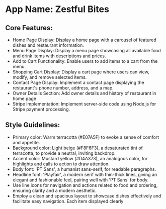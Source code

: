 # **App Name**: Zestful Bites

## Core Features:

- Home Page Display: Display a home page with a carousel of featured dishes and restaurant information.
- Menu Page Display: Display a menu page showcasing all available food and drink items with descriptions and prices.
- Add to Cart Functionality: Enable users to add items to a cart from the menu.
- Shopping Cart Display: Display a cart page where users can view, modify, and remove selected items.
- Contact Page Display: Implement a contact page displaying the restaurant's phone number, address, and a map.
- Owner Details Section: Add owner details and history of restaurant in home page
- Stripe Implementation: Implement server-side code using Node.js for Stripe payment processing.

## Style Guidelines:

- Primary color: Warm terracotta (#E07A5F) to evoke a sense of comfort and appetite.
- Background color: Light beige (#F8F6F3), a desaturated tint of terracotta, to provide a neutral, inviting backdrop.
- Accent color: Mustard yellow (#D4A373), an analogous color, for highlights and calls to action to draw attention.
- Body font: 'PT Sans', a humanist sans-serif, for readable paragraphs.
- Headline font: 'Playfair', a modern serif with thin-thick lines, giving an elegant and fashionable feel, pairing well with 'PT Sans' for body.
- Use line icons for navigation and actions related to food and ordering, ensuring clarity and a modern aesthetic.
- Employ a clean and spacious layout to showcase dishes effectively and facilitate easy navigation. Each item displayed clearly